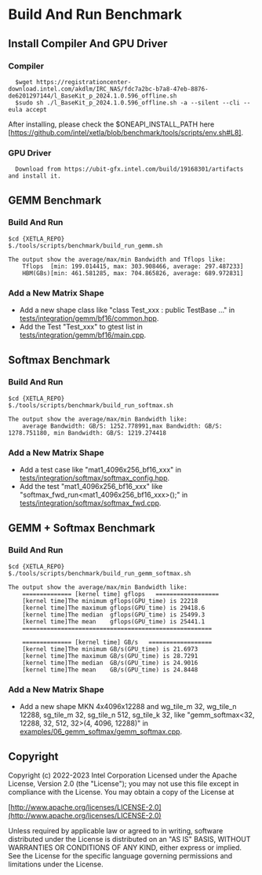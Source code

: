 # Build And Run Benchmark

## Install Compiler And GPU Driver
  ### Compiler
      $wget https://registrationcenter-download.intel.com/akdlm/IRC_NAS/fdc7a2bc-b7a8-47eb-8876-de6201297144/l_BaseKit_p_2024.1.0.596_offline.sh
      $sudo sh ./l_BaseKit_p_2024.1.0.596_offline.sh -a --silent --cli --eula accept

After installing, please check the $ONEAPI_INSTALL_PATH here [https://github.com/intel/xetla/blob/benchmark/tools/scripts/env.sh#L8].

  ### GPU Driver
      Download from https://ubit-gfx.intel.com/build/19168301/artifacts and install it.

## GEMM Benchmark
### Build And Run
    $cd {XETLA_REPO}
    $./tools/scripts/benchmark/build_run_gemm.sh

    The output show the average/max/min Bandwidth and Tflops like:
        Tflops  [min: 199.014415, max: 303.908466, average: 297.487233]
        HBM(GBs)[min: 461.581285, max: 704.865826, average: 689.972831]

### Add a New Matrix Shape
- Add a new shape class like "class Test_xxx : public TestBase ..." in [tests/integration/gemm/bf16/common.hpp](./tests/integration/gemm/bf16/common.hpp).
- Add the Test "Test_xxx" to gtest list in [tests/integration/gemm/bf16/main.cpp](./tests/integration/gemm/bf16/main.cpp).



## Softmax Benchmark
### Build And Run
    $cd {XETLA_REPO}
    $./tools/scripts/benchmark/build_run_softmax.sh

    The output show the average/max/min Bandwidth like:
        average Bandwidth: GB/S: 1252.778991,max Bandwidth: GB/S: 1278.751180, min Bandwidth: GB/S: 1219.274418

### Add a New Matrix Shape
- Add a test case like "mat1_4096x256_bf16_xxx" in [tests/integration/softmax/softmax_config.hpp](./tests/integration/softmax/softmax_config.hpp).
- Add the test "mat1_4096x256_bf16_xxx" like "softmax_fwd_run<mat1_4096x256_bf16_xxx>();" in [tests/integration/softmax/softmax_fwd.cpp](./tests/integration/softmax/softmax_fwd.cpp).



## GEMM + Softmax Benchmark
### Build And Run
    $cd {XETLA_REPO}
    $./tools/scripts/benchmark/build_run_gemm_softmax.sh

    The output show the average/max/min Bandwidth like:
        ============== [kernel time] gflops   ==================
        [kernel time]The minimum gflops(GPU_time) is 22218
        [kernel time]The maximum gflops(GPU_time) is 29418.6
        [kernel time]The median  gflops(GPU_time) is 25499.3
        [kernel time]The mean    gflops(GPU_time) is 25441.1
        ======================================================

        ============== [kernel time] GB/s   ==================
        [kernel time]The minimum GB/s(GPU_time) is 21.6973
        [kernel time]The maximum GB/s(GPU_time) is 28.7291
        [kernel time]The median  GB/s(GPU_time) is 24.9016
        [kernel time]The mean    GB/s(GPU_time) is 24.8448

### Add a New Matrix Shape
- Add a new shape MKN 4x4096x12288 and wg_tile_m 32, wg_tile_n 12288, sg_tile_m 32, sg_tile_n 512, sg_tile_k 32, like "gemm_softmax<32, 12288, 32, 512, 32>(4, 4096, 12288)" in [examples/06_gemm_softmax/gemm_softmax.cpp](./examples/06_gemm_softmax/gemm_softmax.cpp).


## Copyright

Copyright (c) 2022-2023 Intel Corporation
Licensed under the Apache License, Version 2.0 (the "License");
you may not use this file except in compliance with the License.
You may obtain a copy of the License at

  [http://www.apache.org/licenses/LICENSE-2.0](http://www.apache.org/licenses/LICENSE-2.0)

Unless required by applicable law or agreed to in writing, software
distributed under the License is distributed on an "AS IS" BASIS,
WITHOUT WARRANTIES OR CONDITIONS OF ANY KIND, either express or implied.
See the License for the specific language governing permissions and
limitations under the License.

